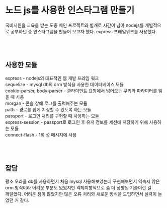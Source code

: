 # 노드 js를 사용한 인스타그램 만들기
국비지원을 교육을 받는 도중 메인 프로젝트와 별개로 시간이 남아 nodejs를 개별적으로 공부하던 중 인스타그램을 만들어 보고자 했다.
express 프레임워크를 사용했다.
<br>
<br><br><br>
## 사용한 모듈
express - nodejs의 대표적인 웹 개발 프레임 워크<br>
sequelize - mysql db의 orm 방식을 사용한 데이터베이스 모듈 <br>
cookie-parser, body-parser - 클라이언트 요청에서 넘어오는 쿠키와 파라미터를 읽을 때 사용<br>
morgan - 콘솔 창에 로그를 출력해주는 모듈<br>
path - 경로를 쉽게 지정할 수 있도록 하는 모듈<br>
passport - 로그인 처리를 구현할 때 사용하는 모듈<br>
express-session - passport로 로그인 후 유저 정보를 세션에 저장하기 위해 사용하는 모듈<br>
connect-flash - 1회 성 메시지에 사용
<br><br><br><br>
## 잡담
평소 오라클 db를 사용하면서 처음 mysql 사용해보았는데 구현해보면서 익숙지 않은 orm 방식이라 어려운 부분도 있었지만 객체지향적으로 좀 더 상향된 기술이란 걸<br>
깨달았다. 어려운 점이 많았지만 많은 오류 처리와 새로운 방식을 도입하면서 실력이 늘었던 거 같다.

<br><br><br><br><br>
